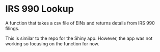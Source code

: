 # IRS 990 Lookup

A function that takes a csv file of EINs and returns details from IRS 990 filings.

This is similar to the repo for the Shiny app. However, the app was not working so focusing on the function for now.

